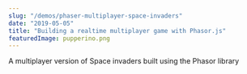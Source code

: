 ```yaml
---
slug: "/demos/phaser-multiplayer-space-invaders"
date: "2019-05-05"
title: "Building a realtime multiplayer game with Phasor.js"
featuredImage: pupperino.png
---
```


A multiplayer version of Space invaders built using the Phasor library